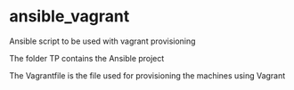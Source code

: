 # ansible_vagrant
Ansible script to be used with vagrant provisioning

The folder TP contains the Ansible project

The Vagrantfile is the file used for provisioning the machines using Vagrant